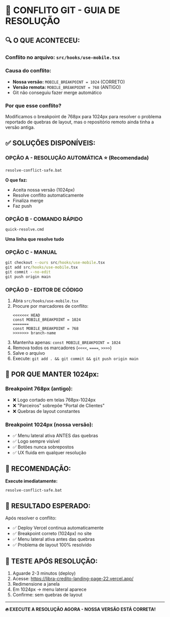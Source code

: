 # 🚨 CONFLITO GIT - GUIA DE RESOLUÇÃO

## 🔍 O QUE ACONTECEU:

### **Conflito no arquivo:** `src/hooks/use-mobile.tsx`

### **Causa do conflito:**
- **Nossa versão:** `MOBILE_BREAKPOINT = 1024` (CORRETO)
- **Versão remota:** `MOBILE_BREAKPOINT = 768` (ANTIGO)
- Git não conseguiu fazer merge automático

### **Por que esse conflito?**
Modificamos o breakpoint de 768px para 1024px para resolver o problema reportado de quebras de layout, mas o repositório remoto ainda tinha a versão antiga.

## ✅ SOLUÇÕES DISPONÍVEIS:

### **OPÇÃO A - RESOLUÇÃO AUTOMÁTICA** ⭐ (Recomendada)
```cmd
resolve-conflict-safe.bat
```
**O que faz:**
- Aceita nossa versão (1024px)
- Resolve conflito automaticamente
- Finaliza merge
- Faz push

### **OPÇÃO B - COMANDO RÁPIDO**
```cmd
quick-resolve.cmd
```
**Uma linha que resolve tudo**

### **OPÇÃO C - MANUAL**
```cmd
git checkout --ours src/hooks/use-mobile.tsx
git add src/hooks/use-mobile.tsx
git commit --no-edit
git push origin main
```

### **OPÇÃO D - EDITOR DE CÓDIGO**
1. Abra `src/hooks/use-mobile.tsx`
2. Procure por marcadores de conflito:
   ```
   <<<<<<< HEAD
   const MOBILE_BREAKPOINT = 1024
   =======
   const MOBILE_BREAKPOINT = 768
   >>>>>>> branch-name
   ```
3. Mantenha apenas: `const MOBILE_BREAKPOINT = 1024`
4. Remova todos os marcadores (`<<<<`, `====`, `>>>>`)
5. Salve o arquivo
6. Execute: `git add . && git commit && git push origin main`

## 🎯 POR QUE MANTER 1024px:

### **Breakpoint 768px (antigo):**
- ❌ Logo cortado em telas 768px-1024px
- ❌ "Parceiros" sobrepõe "Portal de Clientes"
- ❌ Quebras de layout constantes

### **Breakpoint 1024px (nossa versão):**
- ✅ Menu lateral ativa ANTES das quebras
- ✅ Logo sempre visível
- ✅ Botões nunca sobrepostos
- ✅ UX fluida em qualquer resolução

## 🚀 RECOMENDAÇÃO:

**Execute imediatamente:**
```cmd
resolve-conflict-safe.bat
```

## 🎉 RESULTADO ESPERADO:

Após resolver o conflito:
- ✅ Deploy Vercel continua automaticamente
- ✅ Breakpoint correto (1024px) no site
- ✅ Menu lateral ativa antes das quebras
- ✅ Problema de layout 100% resolvido

## 🧪 TESTE APÓS RESOLUÇÃO:

1. Aguarde 2-3 minutos (deploy)
2. Acesse: https://libra-credito-landing-page-22.vercel.app/
3. Redimensione a janela
4. Em 1024px → menu lateral aparece
5. Confirme: sem quebras de layout

---

**🔥 EXECUTE A RESOLUÇÃO AGORA - NOSSA VERSÃO ESTÁ CORRETA!**
